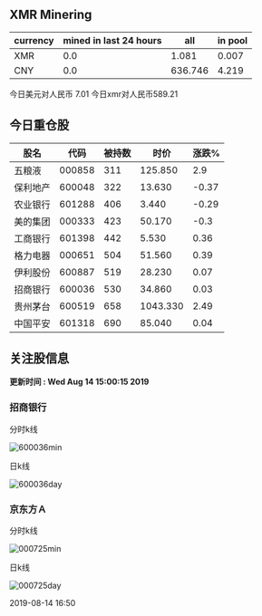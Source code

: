 ## XMR Minering

|currency|mined in last 24 hours|all|in pool|
|---|---|---|---|
|XMR|0.0|1.081|0.007|
|CNY|0.0|636.746|4.219|

今日美元对人民币 7.01	今日xmr对人民币589.21


## 今日重仓股 

|股名|代码|被持数|时价|涨跌%|
|---|---|---|---|---|
|五粮液|000858|311|125.850|2.9|
|保利地产|600048|322|13.630|-0.37|
|农业银行|601288|406|3.440|-0.29|
|美的集团|000333|423|50.170|-0.3|
|工商银行|601398|442|5.530|0.36|
|格力电器|000651|504|51.560|0.39|
|伊利股份|600887|519|28.230|0.07|
|招商银行|600036|530|34.860|0.03|
|贵州茅台|600519|658|1043.330|2.49|
|中国平安|601318|690|85.040|0.04|

## 关注股信息
**更新时间 : Wed Aug 14 15:00:15 2019**
### 招商银行 
分时k线

![600036min](http://image.sinajs.cn/newchart/min/n/sh600036.gif)

日k线

![600036day](http://image.sinajs.cn/newchart/daily/n/sh600036.gif)

### 京东方Ａ 
分时k线

![000725min](http://image.sinajs.cn/newchart/min/n/sz000725.gif)

日k线

![000725day](http://image.sinajs.cn/newchart/daily/n/sz000725.gif)

2019-08-14 16:50